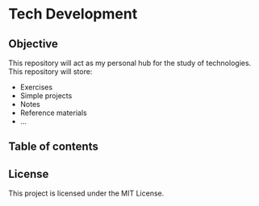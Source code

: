 # Tech Development

## Objective

This repository will act as my personal hub for the study of technologies. This repository will store:

* Exercises
* Simple projects
* Notes
* Reference materials
* ...

## Table of contents

## License

This project is licensed under the MIT License.